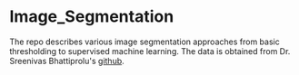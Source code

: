 # Image_Segmentation
The repo describes various image segmentation approaches from basic thresholding to supervised machine learning. The data is obtained from 
Dr. Sreenivas Bhattiprolu's [github](https://github.com/bnsreenu).
